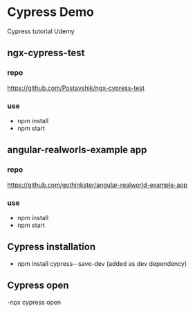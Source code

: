 # Cypress Demo

Cypress tutorial Udemy


## ngx-cypress-test
### repo
https://github.com/Postavshik/ngx-cypress-test

### use
- npm install
- npm start


## angular-realworls-example app

### repo
https://github.com/gothinkster/angular-realworld-example-app

### use
- npm install
- npm start

## Cypress installation
- npm install cypress--save-dev
(added as dev dependency)

## Cypress open
-npx cypress open